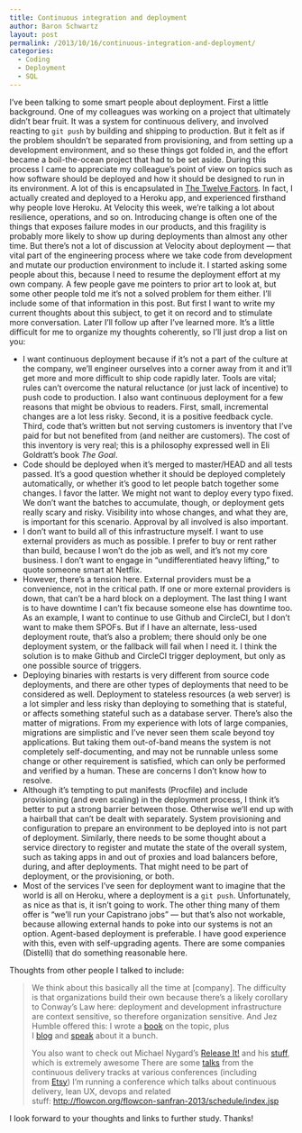 ```yaml
---
title: Continuous integration and deployment
author: Baron Schwartz
layout: post
permalink: /2013/10/16/continuous-integration-and-deployment/
categories:
  - Coding
  - Deployment
  - SQL
---
```

I&#8217;ve been talking to some smart people about deployment. First a little background. One of my colleagues was working on a project that ultimately didn&#8217;t bear fruit. It was a system for continuous delivery, and involved reacting to `git push` by building and shipping to production. But it felt as if the problem shouldn&#8217;t be separated from provisioning, and from setting up a development environment, and so these things got folded in, and the effort became a boil-the-ocean project that had to be set aside. 
During this process I came to appreciate my colleague&#8217;s point of view on topics such as how software should be deployed and how it should be designed to run in its environment. A lot of this is encapsulated in [The Twelve Factors][1]. In fact, I actually created and deployed to a Heroku app, and experienced firsthand why people love Heroku. 
At Velocity this week, we&#8217;re talking a lot about resilience, operations, and so on. Introducing change is often one of the things that exposes failure modes in our products, and this fragility is probably more likely to show up during deployments than almost any other time. But there&#8217;s not a lot of discussion at Velocity about deployment &#8212; that vital part of the engineering process where we take code from development and mutate our production environment to include it. 
I started asking some people about this, because I need to resume the deployment effort at my own company. A few people gave me pointers to prior art to look at, but some other people told me it&#8217;s not a solved problem for them either. I&#8217;ll include some of that information in this post. 
But first I want to write my current thoughts about this subject, to get it on record and to stimulate more conversation. Later I&#8217;ll follow up after I&#8217;ve learned more. 
It&#8217;s a little difficult for me to organize my thoughts coherently, so I&#8217;ll just drop a list on you: 
*   I want continuous deployment because if it&#8217;s not a part of the culture at the company, we&#8217;ll engineer ourselves into a corner away from it and it&#8217;ll get more and more difficult to ship code rapidly later. Tools are vital; rules can&#8217;t overcome the natural reluctance (or just lack of incentive) to push code to production. I also want continuous deployment for a few reasons that might be obvious to readers. First, small, incremental changes are a lot less risky. Second, it is a positive feedback cycle. Third, code that&#8217;s written but not serving customers is inventory that I&#8217;ve paid for but not benefited from (and neither are customers). The cost of this inventory is very real; this is a philosophy expressed well in Eli Goldratt&#8217;s book *The Goal*.
*   Code should be deployed when it&#8217;s merged to master/HEAD and all tests passed. It&#8217;s a good question whether it should be deployed completely automatically, or whether it&#8217;s good to let people batch together some changes. I favor the latter. We might not want to deploy every typo fixed. We don&#8217;t want the batches to accumulate, though, or deployment gets really scary and risky. Visibility into whose changes, and what they are, is important for this scenario. Approval by all involved is also important.
*   I don&#8217;t want to build all of this infrastructure myself. I want to use external providers as much as possible. I prefer to buy or rent rather than build, because I won&#8217;t do the job as well, and it&#8217;s not my core business. I don&#8217;t want to engage in &#8220;undifferentiated heavy lifting,&#8221; to quote someone smart at Netflix.
*   However, there&#8217;s a tension here. External providers must be a convenience, not in the critical path. If one or more external providers is down, that can&#8217;t be a hard block on a deployment. The last thing I want is to have downtime I can&#8217;t fix because someone else has downtime too. As an example, I want to continue to use Github and CircleCI, but I don&#8217;t want to make them SPOFs. But if I have an alternate, less-used deployment route, that&#8217;s also a problem; there should only be one deployment system, or the fallback will fail when I need it. I think the solution is to make Github and CircleCI trigger deployment, but only as one possible source of triggers.
*   Deploying binaries with restarts is very different from source code deployments, and there are other types of deployments that need to be considered as well. Deployment to stateless resources (a web server) is a lot simpler and less risky than deploying to something that is stateful, or affects something stateful such as a database server. There&#8217;s also the matter of migrations. From my experience with lots of large companies, migrations are simplistic and I&#8217;ve never seen them scale beyond toy applications. But taking them out-of-band means the system is not completely self-documenting, and may not be runnable unless some change or other requirement is satisfied, which can only be performed and verified by a human. These are concerns I don&#8217;t know how to resolve.
*   Although it&#8217;s tempting to put manifests (Procfile) and include provisioning (and even scaling) in the deployment process, I think it&#8217;s better to put a strong barrier between those. Otherwise we&#8217;ll end up with a hairball that can&#8217;t be dealt with separately. System provisioning and configuration to prepare an environment to be deployed into is not part of deployment. Similarly, there needs to be some thought about a service directory to register and mutate the state of the overall system, such as taking apps in and out of proxies and load balancers before, during, and after deployments. That might need to be part of deployment, or the provisioning, or both.
*   Most of the services I&#8217;ve seen for deployment want to imagine that the world is all on Heroku, where a deployment is a `git push`. Unfortunately, as nice as that is, it isn&#8217;t going to work. The other thing many of them offer is &#8220;we&#8217;ll run your Capistrano jobs&#8221; &#8212; but that&#8217;s also not workable, because allowing external hands to poke into our systems is not an option. Agent-based deployment is preferable. I have good experience with this, even with self-upgrading agents. There are some companies (Distelli) that do something reasonable here.

Thoughts from other people I talked to include: 
> We think about this basically all the time at [company]. The difficulty is that organizations build their own because there&#8217;s a likely corollary to Conway&#8217;s Law here: deployment and development infrastructure are context sensitive, so therefore organization sensitive.
And Jez Humble offered this: 
> I wrote a <a href="http://www.amazon.com/dp/0321601912" target="_blank">book</a> on the topic, plus I <a href="http://continuousdelivery.com/" target="_blank">blog</a> and <a href="http://continuousdelivery.com/talks/" target="_blank">speak</a> about it a bunch.
> 
> You also want to check out Michael Nygard&#8217;s <a href="http://www.amazon.com/dp/0978739213/" target="_blank">Release It!</a> and his <a href="http://www.youtube.com/watch?v=Luskg9ES9qI" target="_blank">stuff</a>, which is extremely awesome 
> There are some <a href="http://continuousdelivery.com/2013/05/videos-from-the-continuous-delivery-track-at-qcon-sf-2012/" target="_blank">talks</a> from the continuous delivery tracks at various conferences (including from <a href="http://www.youtube.com/watch?v=JR-ccCTmMKY" target="_blank">Etsy</a>) 
> I&#8217;m running a conference which talks about continuous delivery, lean UX, devops and related stuff: <a href="http://flowcon.org/flowcon-sanfran-2013/schedule/index.jsp" target="_blank">http://flowcon.org/flowcon-sanfran-2013/schedule/index.jsp</a></blockquote> 
> I look forward to your thoughts and links to further study. Thanks!

 [1]: http://12factor.net/